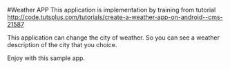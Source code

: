 #Weather APP
This application is implementation by training from tutorial http://code.tutsplus.com/tutorials/create-a-weather-app-on-android--cms-21587

This application can change the city of weather. So you can see a weather description of the city that you choice.

Enjoy with this sample app.
